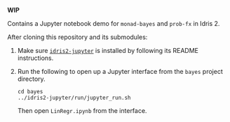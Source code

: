 **WIP**

Contains a Jupyter notebook demo for `monad-bayes` and `prob-fx` in Idris 2.

After cloning this repository and its submodules:

1) Make sure [`idris2-jupyter`](https://github.com/min-nguyen/idris2-jupyter) is installed by following its README instructions.

2) Run the following to open up a Jupyter interface from the `bayes` project directory.
    ```
    cd bayes
    ../idris2-jupyter/run/jupyter_run.sh
    ```
   Then open `LinRegr.ipynb` from the interface.